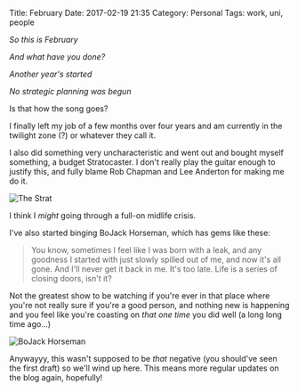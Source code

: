Title: February
Date: 2017-02-19 21:35
Category: Personal
Tags: work, uni, people

*So this is February*

*And what have you done?*

*Another year's started*

*No strategic planning was begun*

Is that how the song goes?

I finally left my job of a few months over four years and am currently in the twilight
zone (?) or whatever they call it.

I also did something very uncharacteristic and went out and bought myself something, a
budget Stratocaster. I don't really play the guitar enough to justify this, and fully 
blame Rob Chapman and Lee Anderton for making me do it.

![The Strat]({filename}/images/the-strat.jpg)

I think I *might* going through a full-on midlife crisis.

I've also started binging BoJack Horseman, which has gems like these:

> You know, sometimes I feel like I was born with a leak, and any goodness I started with
just slowly spilled out of me, and now it's all gone. And I'll never get it back in me.
It's too late. Life is a series of closing doors, isn't it?

Not the greatest show to be watching if you're ever in that place where you're not really
sure if you're a good person, and nothing new is happening and you feel like you're
coasting on *that one time* you did well (a long long time ago...)

![BoJack Horseman]({filename}/images/bojack.jpg)

Anywayyy, this wasn't supposed to be *that* negative (you should've seen the first draft)
so we'll wind up here. This means more regular updates on the blog again, hopefully!
